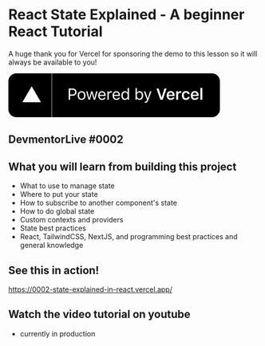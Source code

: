 # React State Explained - A beginner React Tutorial

A huge thank you for Vercel for sponsoring the demo to this lesson so it will always be available to you!

![Powered by Vercel](https://raw.githubusercontent.com/devmentorlive-youtube/0002-state-explained-in-react/main/public/powered-by-vercel.svg)

## DevmentorLive #0002

## What you will learn from building this project

- What to use to manage state
- Where to put your state
- How to subscribe to another component's state
- How to do global state
- Custom contexts and providers
- State best practices
- React, TailwindCSS, NextJS, and programming best practices and general knowledge

## See this in action!

https://0002-state-explained-in-react.vercel.app/

## Watch the video tutorial on youtube

- currently in production

